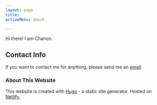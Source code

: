 ```yaml
---
layout: page
title: 
activeMenu: about

---
```

<p class="lead"> Hi there! I am Chanon. </p>

## Contact Info

If you want to contact me for anything, please send me an [email](mailto:inonz987@gmail.com).

### About This Website

This website is created with [Hugo](https://gohugo.io/) - a static site generator. Hosted on [Netlify](https://www.netlify.com/).